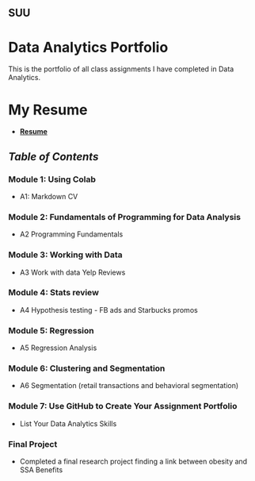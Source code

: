 ## SUU
# Data Analytics Portfolio
This is the portfolio of all class assignments I have completed in Data Analytics.

# My Resume
+ [**Resume**](https://colab.research.google.com/drive/1Rt4KImrWnexdFM83dqcehhTKmgh9fpM7?usp=sharing)

## _Table of Contents_
### Module 1: Using Colab
 + A1: Markdown CV
### Module 2: Fundamentals of Programming for Data Analysis
+ A2 Programming Fundamentals
### Module 3: Working with Data

+ A3 Work with data Yelp Reviews
### Module 4: Stats review

+ A4 Hypothesis testing - FB ads and Starbucks promos
### Module 5: Regression

+ A5 Regression Analysis
### Module 6: Clustering and Segmentation

+ A6 Segmentation (retail transactions and behavioral segmentation)
### Module 7: Use GitHub to Create Your Assignment Portfolio
+ List Your Data Analytics Skills

### Final Project
+ Completed a final research project finding a link between obesity and SSA Benefits
